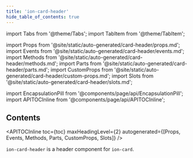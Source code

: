 ```yaml
---
title: 'ion-card-header'
hide_table_of_contents: true
---
```


import Tabs from '@theme/Tabs';
import TabItem from '@theme/TabItem';

import Props from '@site/static/auto-generated/card-header/props.md';
import Events from '@site/static/auto-generated/card-header/events.md';
import Methods from '@site/static/auto-generated/card-header/methods.md';
import Parts from '@site/static/auto-generated/card-header/parts.md';
import CustomProps from '@site/static/auto-generated/card-header/custom-props.md';
import Slots from '@site/static/auto-generated/card-header/slots.md';

import EncapsulationPill from '@components/page/api/EncapsulationPill';
import APITOCInline from '@components/page/api/APITOCInline';

<EncapsulationPill type="shadow" />

<h2 className="table-of-contents__title">Contents</h2>

<APITOCInline
toc={toc}
maxHeadingLevel={2}
autogenerated={[Props, Events, Methods, Parts, CustomProps, Slots]}
/>

`ion-card-header` is a header component for `ion-card`.

<Props />
<Events />
<Methods />
<Parts />
<CustomProps />
<Slots />
